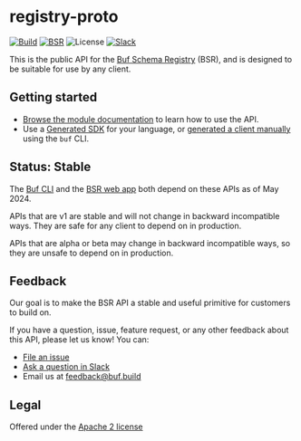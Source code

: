 # registry-proto

[![Build](https://github.com/bufbuild/registry-proto/actions/workflows/ci.yaml/badge.svg?branch=main)](https://github.com/bufbuild/registry-proto/actions/workflows/ci.yaml)
[![BSR](https://img.shields.io/badge/BSR-Module-0C65EC)](https://buf.build/bufbuild/registry)
![License](https://img.shields.io/github/license/bufbuild/registry-proto)
[![Slack](https://img.shields.io/badge/Slack-Buf-%23e01563)](https://buf.build/links/slack)

This is the public API for the [Buf Schema Registry](https://buf.build/product/bsr) (BSR),
and is designed to be suitable for use by any client.

## Getting started

* [Browse the module documentation](https://buf.build/bufbuild/registry) to learn how to use the API.
* Use a [Generated SDK](https://buf.build/bufbuild/registry/sdks) for your language,
  or [generated a client manually](https://buf.build/docs/generate/overview) using the `buf` CLI.

## Status: Stable

The [Buf CLI](https://buf.build/blog/buf-cli-next-generation) and
the [BSR web app](https://buf.build/blog/enhanced-buf-push-bsr-ui)
both depend on these APIs as of May 2024.

APIs that are v1 are stable and will not change in backward incompatible ways.
They are safe for any client to depend on in production.

APIs that are alpha or beta may change in backward incompatible ways, so they are unsafe to depend on in production.

## Feedback

Our goal is to make the BSR API a stable and useful primitive for customers to build on.

If you have a question, issue, feature request, or any other feedback about this API, please let us know!
You can:
- [File an issue](https://github.com/bufbuild/registry-proto/issues)
- [Ask a question in Slack](https://buf.build/links/slack)
- Email us at [feedback@buf.build](mailto:feedback@buf.build)

## Legal

Offered under the [Apache 2 license](https://github.com/bufbuild/registry-proto/blob/main/LICENSE)
